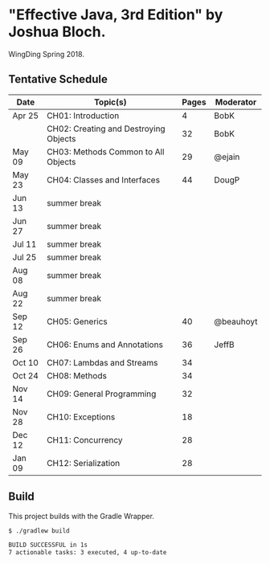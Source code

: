 # "Effective Java, 3rd Edition" by Joshua Bloch.

WingDing Spring 2018.

## Tentative Schedule

| Date   | Topic(s)                                | Pages | Moderator |
|--------|-----------------------------------------|-------|-----------|
| Apr 25 | CH01:  Introduction                     |    4  | BobK      |
|        | CH02:  Creating and Destroying Objects  |   32  | BobK      |
| May 09 | CH03:  Methods Common to All Objects    |   29  | @ejain    |
| May 23 | CH04:  Classes and Interfaces           |   44  | DougP     |
| Jun 13 | summer break                            |       |           |
| Jun 27 | summer break                            |       |           |
| Jul 11 | summer break                            |       |           |
| Jul 25 | summer break                            |       |           |
| Aug 08 | summer break                            |       |           |
| Aug 22 | summer break                            |       |           |
| Sep 12 | CH05:  Generics                         |   40  | @beauhoyt |
| Sep 26 | CH06:  Enums and Annotations            |   36  | JeffB     |
| Oct 10 | CH07:  Lambdas and Streams              |   34  |           |
| Oct 24 | CH08:  Methods                          |   34  |           |
| Nov 14 | CH09:  General Programming              |   32  |           |
| Nov 28 | CH10:  Exceptions                       |   18  |           |
| Dec 12 | CH11:  Concurrency                      |   28  |           |
| Jan 09 | CH12:  Serialization                    |   28  |           |

## Build

This project builds with the Gradle Wrapper.

```bash
$ ./gradlew build

BUILD SUCCESSFUL in 1s
7 actionable tasks: 3 executed, 4 up-to-date
```
